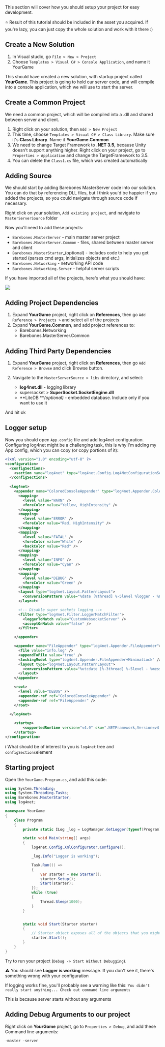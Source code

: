 This section will cover how you should setup your project for easy development. 

:star: Result of this tutorial should be included in the asset you acquired. If you're lazy, you can just copy the whole solution and work with it there :)

## Create a New Solution

1. In Visual studio, go `File > New > Project`
2. Choose `Templates > Visual C# > Console Application`, and name it YourGame

This should have created a new solution, with startup project called **YourGame**. This project is going to hold our server code, and will compile into a console application, which we will use to start the server.

## Create a Common Project

We need a common project, which will be compiled into a .dll and shared between server and client.

1. Right click on your solution, then `Add > New Project`
2. This time, choose `Templates > Visual C# > Class Library`. Make sure it's **Class Library**. Name it **YourGame.Common**
3. We need to change Target Framework to **.NET 3.5**, because Unity doesn't support anything higher. Right click on your project, go to `Properties > Application` and change the TargetFramework to 3.5. 
4. You can delete the `Class1.cs` file, which was created automatically

## Adding Source

We should start by adding Barebones MasterServer code into our solution. You can do that by referencing DLL files, but I think you'd be happier if you added the projects, so you could navigate through source code if necessary.

Right click on your solution, `Add existing project`, and navigate to `MasterServerSource` folder

Now you'll need to add these projects:
* `Barebones.MasterServer` - main master server project
* `Barebones.MasterServer.Common` - files, shared between master server and client 
* `Barebones.MasterStarter`_(optional) - includes code to help you get started (parses cmd args, initializes objects and etc.)
* `Barebones.Networking` - networking API code
* `Barebones.Networking.Server` - helpful server scripts

If you have imported all of the projects, here's what you should have:

![](http://i.imgur.com/2InoccI.png)

## Adding Project Dependencies

1. Expand **YourGame** project, right click on **References**, then go `Add Reference > Projects >` and select all of the projects
2. Expand **YourGame.Common**, and add project references to:
    * Barebones.Networking
    * Barebones.MasterServer.Common

## Adding Third Party Dependencies

1. Expand **YourGame** project, right click on **References**, then go `Add Reference > Browse` and click Browse  button.
2. Navigate to the `MasterServerSource > libs` directory, and select:

    * **log4net.dll** - logging library
    * supersocket > **SuperSocket.SocketEngine.dll**
    * **LiteDB **_(optional)_ - embedded database. Include only if you want to use it

And hit ok

## Logger setup

Now you should open `App.config` file and add log4net configuration. Configuring log4net might be a challenging task, this is why I'm adding my App.config, which you can copy (or copy portions of it):

```xml
<?xml version="1.0" encoding="utf-8" ?>
<configuration>
  <configSections>
    <section name="log4net" type="log4net.Config.Log4NetConfigurationSectionHandler, log4net" />
  </configSections>
  
  <log4net>
    <appender name="ColoredConsoleAppender" type="log4net.Appender.ColoredConsoleAppender">
      <mapping>
        <level value="WARN" />
        <foreColor value="Yellow, HighIntensity" />
      </mapping>
      <mapping>
        <level value="ERROR" />
        <foreColor value="Red, HighIntensity" />
      </mapping>
      <mapping>
        <level value="FATAL" />
        <foreColor value="White" />
        <backColor value="Red" />
      </mapping>
      <mapping>
        <level value="INFO" />
        <foreColor value="Cyan" />
      </mapping>
      <mapping>
        <level value="DEBUG" />
        <foreColor value="Green" />
      </mapping>
      <layout type="log4net.Layout.PatternLayout">
        <conversionPattern value="%date [%thread] %-5level %logger - %message%newline" />
      </layout>

      <!-- Disable super sockets logging -->
      <filter type="log4net.Filter.LoggerMatchFilter">
        <loggerToMatch value="CustomWebsocketServer" />
        <acceptOnMatch value="false" />
      </filter>

    </appender>

    <appender name="FileAppender" type="log4net.Appender.FileAppender">
      <file value="info.log" />
      <appendToFile value="true" />
      <lockingModel type="log4net.Appender.FileAppender+MinimalLock" />
      <layout type="log4net.Layout.PatternLayout">
        <conversionPattern value="%utcdate [%-3thread] %-5level - %message (%logger)%newline" />
      </layout>
    </appender>

    <root>
      <level value="DEBUG" />
      <appender-ref ref="ColoredConsoleAppender" />
      <appender-ref ref="FileAppender" />
    </root>

  </log4net>
  
    <startup> 
        <supportedRuntime version="v4.0" sku=".NETFramework,Version=v4.5.2" />
    </startup>
</configuration>
```

:information_source: What should be of interest to you is `log4net` tree and `configSections`element


##  Starting project

Open the `YourGame.Program.cs`, and add this code:

```C#
using System.Threading;
using System.Threading.Tasks;
using Barebones.MasterStarter;
using log4net;

namespace YourGame
{
    class Program
    {
        private static ILog _log = LogManager.GetLogger(typeof(Program));

        static void Main(string[] args)
        {
            log4net.Config.XmlConfigurator.Configure();

            _log.Info("Logger is working");

            Task.Run(() =>
            {
                var starter = new Starter();
                starter.Setup();
                Start(starter);
            });
            while (true)
            {
                Thread.Sleep(1000);
            }
        }


        static void Start(Starter starter)
        {
            // Starter object exposes all of the objects that you might need
            starter.Start();
        }
    }
}

```

Try to run your project (`Debug -> Start Without Debugging`).

:warning: You should see **Logger is working** message. If you don't see it, there's something wrong with your configuration

If logging works fine, you'll probably see a warning like this:
`You didn't really start anything... Check out command line arguments`

This is because server starts without any arguments

## Adding Debug Arguments to our project

Right click on **YourGame** project, go to `Properties > Debug`, and add these Command line arguments:

`-master -server`
